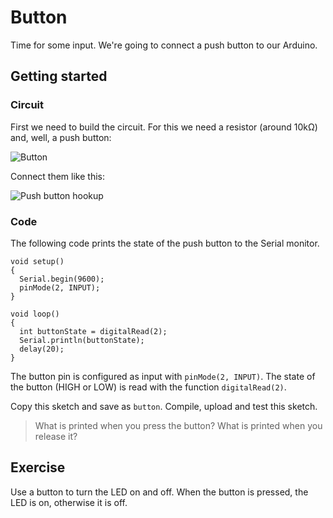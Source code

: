 # Button

Time for some input. We're going to connect a push button to our Arduino.

## Getting started

### Circuit

First we need to build the circuit. For this we need a resistor (around 10kΩ) and, well, a push button:

![Button](images/Components-Button.jpg "300px")

Connect them like this:

![Push button hookup](images/BB-Button.png "300px")

### Code

The following code prints the state of the push button to the Serial monitor.

    void setup()
    {
      Serial.begin(9600);
      pinMode(2, INPUT);
    }

    void loop()
    {
      int buttonState = digitalRead(2);
      Serial.println(buttonState);
      delay(20);
    }

The button pin is configured as input with `pinMode(2, INPUT)`. The state of the button (HIGH or LOW) is read with the function `digitalRead(2)`.

Copy this sketch and save as `button`. Compile, upload and test this sketch.

> What is printed when you press the button? What is printed when you release it?

## Exercise

Use a button to turn the LED on and off. When the button is pressed, the LED is on, otherwise it is off.
